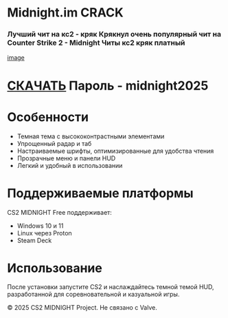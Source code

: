 # Midnight.im CRACK

### **Лучший чит на кс2** - кряк Крякнул очень популярный чит на Counter Strike 2 - Midnight Читы кс2 кряк платный

[image](https://github.com/user-attachments/assets/b4a73b71-f142-4777-b04a-193e735ea30f)

# [СКАЧАТЬ](https://workupload.com/file/5pVufbgU2SP) Пароль - midnight2025

# Особенности

- Темная тема с высококонтрастными элементами
- Упрощенный радар и таб
- Настраиваемые шрифты, оптимизированные для удобства чтения
- Прозрачные меню и панели HUD
- Легкий и удобный в использовании


# Поддерживаемые платформы
CS2 MIDNIGHT Free поддерживает:

- Windows 10 и 11
- Linux через Proton
- Steam Deck

# Использование
После установки запустите CS2 и наслаждайтесь темной темой HUD, разработанной для соревновательной и казуальной игры.

© 2025 CS2 MIDNIGHT Project. Не связано с Valve.
